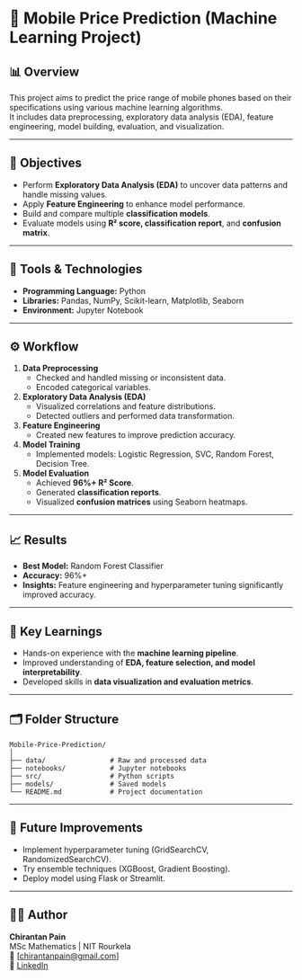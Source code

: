 # 📱 Mobile Price Prediction (Machine Learning Project)

## 📊 Overview
This project aims to predict the price range of mobile phones based on their specifications using various machine learning algorithms.  
It includes data preprocessing, exploratory data analysis (EDA), feature engineering, model building, evaluation, and visualization.

---

## 🧠 Objectives
- Perform **Exploratory Data Analysis (EDA)** to uncover data patterns and handle missing values.
- Apply **Feature Engineering** to enhance model performance.
- Build and compare multiple **classification models**.
- Evaluate models using **R² score, classification report**, and **confusion matrix**.

---

## 🧰 Tools & Technologies
- **Programming Language:** Python  
- **Libraries:** Pandas, NumPy, Scikit-learn, Matplotlib, Seaborn  
- **Environment:** Jupyter Notebook

---

## ⚙️ Workflow
1. **Data Preprocessing**
   - Checked and handled missing or inconsistent data.
   - Encoded categorical variables.
2. **Exploratory Data Analysis (EDA)**
   - Visualized correlations and feature distributions.
   - Detected outliers and performed data transformation.
3. **Feature Engineering**
   - Created new features to improve prediction accuracy.
4. **Model Training**
   - Implemented models: Logistic Regression, SVC, Random Forest, Decision Tree.
5. **Model Evaluation**
   - Achieved **96%+ R² Score**.
   - Generated **classification reports**.
   - Visualized **confusion matrices** using Seaborn heatmaps.

---

## 📈 Results
- **Best Model:** Random Forest Classifier  
- **Accuracy:** 96%+  
- **Insights:** Feature engineering and hyperparameter tuning significantly improved accuracy.

---

## 🧩 Key Learnings
- Hands-on experience with the **machine learning pipeline**.  
- Improved understanding of **EDA, feature selection, and model interpretability**.  
- Developed skills in **data visualization and evaluation metrics**.

---

## 🗂️ Folder Structure
```
Mobile-Price-Prediction/
│
├── data/                # Raw and processed data
├── notebooks/           # Jupyter notebooks
├── src/                 # Python scripts
├── models/              # Saved models
└── README.md            # Project documentation
```

---

## 🚀 Future Improvements
- Implement hyperparameter tuning (GridSearchCV, RandomizedSearchCV).  
- Try ensemble techniques (XGBoost, Gradient Boosting).  
- Deploy model using Flask or Streamlit.

---

## 👨‍💻 Author
**Chirantan Pain**  
MSc Mathematics | NIT Rourkela  
📧 [chirantanpain@gmail.com]  
🔗 [LinkedIn](https://www.linkedin.com/in/chirantan-pain-b88a0334b/)
